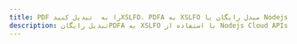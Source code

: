---title: PDF را به  تبدیل کنیدXSLFO، PDFA به XSLFO مبدل رایگان یا Nodejs SDKdescription: تبدیل رایگانPDFA به XSLFO با استفاده از Nodejs Cloud APIs & SDK همچنین اسناد PDF را در Cloud ایجاد، ویرایش و رندر کنید.---